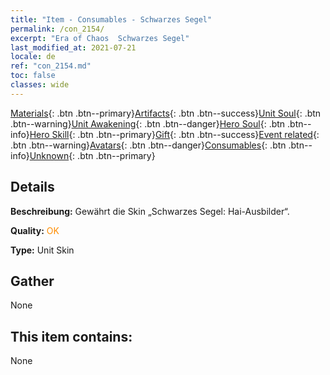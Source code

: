 ```yaml
---
title: "Item - Consumables - Schwarzes Segel"
permalink: /con_2154/
excerpt: "Era of Chaos  Schwarzes Segel"
last_modified_at: 2021-07-21
locale: de
ref: "con_2154.md"
toc: false
classes: wide
---
```

 [Materials](/ItemsDE/){: .btn .btn--primary}[Artifacts](/ItemsDE/Artifacts/){: .btn .btn--success}[Unit Soul](/ItemsDE/UnitSoul/){: .btn .btn--warning}[Unit Awakening](/ItemsDE/UnitAwakening/){: .btn .btn--danger}[Hero Soul](/ItemsDE/HeroSoul/){: .btn .btn--info}[Hero Skill](/ItemsDE/HeroSkill/){: .btn .btn--primary}[Gift](/ItemsDE/Gift/){: .btn .btn--success}[Event related](/ItemsDE/Events/){: .btn .btn--warning}[Avatars](/ItemsDE/Avatars/){: .btn .btn--danger}[Consumables](/ItemsDE/Consumables/){: .btn .btn--info}[Unknown](/ItemsDE/Unknown/){: .btn .btn--primary}

## Details
 **Beschreibung:** Gewährt die Skin „Schwarzes Segel: Hai-Ausbilder“.

 **Quality:** <span style="color: #FF8C00">OK</span>

 **Type:** Unit Skin

## Gather

  None

## This item contains:

  None

